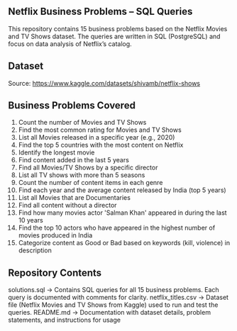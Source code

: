## Netflix Business Problems – SQL Queries

This repository contains 15 business problems based on the Netflix Movies and TV Shows dataset.
The queries are written in SQL (PostgreSQL) and focus on data analysis of Netflix’s catalog.

## Dataset

Source: https://www.kaggle.com/datasets/shivamb/netflix-shows

## Business Problems Covered

1. Count the number of Movies and TV Shows
2. Find the most common rating for Movies and TV Shows
3. List all Movies released in a specific year (e.g., 2020)
4. Find the top 5 countries with the most content on Netflix
5. Identify the longest movie
6. Find content added in the last 5 years
7. Find all Movies/TV Shows by a specific director
8. List all TV shows with more than 5 seasons
9. Count the number of content items in each genre
10. Find each year and the average content released by India (top 5 years)
11. List all Movies that are Documentaries
12. Find all content without a director
13. Find how many movies actor 'Salman Khan' appeared in during the last 10 years
14. Find the top 10 actors who have appeared in the highest number of movies produced in India
15. Categorize content as Good or Bad based on keywords (kill, violence) in description

## Repository Contents

solutions.sql → Contains SQL queries for all 15 business problems. Each query is documented with comments for clarity.
netflix_titles.csv → Dataset file (Netflix Movies and TV Shows from Kaggle) used to run and test the queries.
README.md → Documentation with dataset details, problem statements, and instructions for usage
